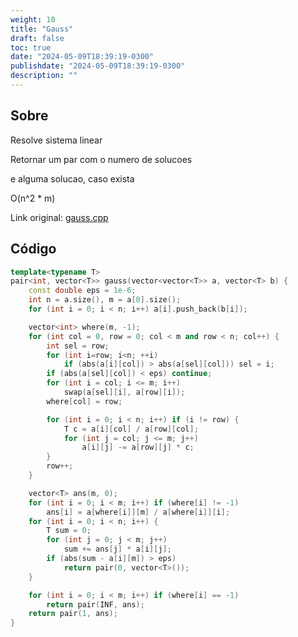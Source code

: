 ```yaml
---
weight: 10
title: "Gauss"
draft: false
toc: true
date: "2024-05-09T18:39:19-0300"
publishdate: "2024-05-09T18:39:19-0300"
description: ""
---
```


## Sobre
 Resolve sistema linear

 Retornar um par com o numero de solucoes

 e alguma solucao, caso exista



 O(n^2 * m)



Link original: [gauss.cpp](https://github.com/brunomaletta/Biblioteca/tree/master/Codigo/Matematica/gauss.cpp)

## Código
```cpp
template<typename T>
pair<int, vector<T>> gauss(vector<vector<T>> a, vector<T> b) {
	const double eps = 1e-6;
	int n = a.size(), m = a[0].size();
	for (int i = 0; i < n; i++) a[i].push_back(b[i]);

	vector<int> where(m, -1);
	for (int col = 0, row = 0; col < m and row < n; col++) {
		int sel = row;
		for (int i=row; i<n; ++i)
			if (abs(a[i][col]) > abs(a[sel][col])) sel = i;
		if (abs(a[sel][col]) < eps) continue;
		for (int i = col; i <= m; i++)
			swap(a[sel][i], a[row][i]);
		where[col] = row;

		for (int i = 0; i < n; i++) if (i != row) {
			T c = a[i][col] / a[row][col];
			for (int j = col; j <= m; j++)
				a[i][j] -= a[row][j] * c;
		}
		row++;
	}

	vector<T> ans(m, 0);
	for (int i = 0; i < m; i++) if (where[i] != -1)
		ans[i] = a[where[i]][m] / a[where[i]][i];
	for (int i = 0; i < n; i++) {
		T sum = 0;
		for (int j = 0; j < m; j++)
			sum += ans[j] * a[i][j];
		if (abs(sum - a[i][m]) > eps)
			return pair(0, vector<T>());
	}

	for (int i = 0; i < m; i++) if (where[i] == -1)
		return pair(INF, ans);
	return pair(1, ans);
}
```

